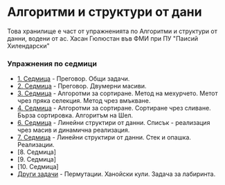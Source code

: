 # Алгоритми и структури от дани
Това хранилище е част от упражненията по Алгоритми и структури от данни, водени от ас. Хасан Гюлюстан във ФМИ при ПУ "Паисий Хилендарски"

### Упражнения по седмици

* [1. Седмица](https://github.com/hasangyulyustan/ADS-SE-Fulltime-2019-2020/tree/master/ADS-SE-FULLTIME/01.Week) - Преговор. Общи задачи.
* [2. Седмица](https://github.com/hasangyulyustan/ADS-SE-Fulltime-2019-2020/tree/master/ADS-SE-FULLTIME/02.Week) - Преговор. Двумерни масиви.
* [3. Седмица](https://github.com/hasangyulyustan/ADS-SE-Fulltime-2019-2020/tree/master/ADS-SE-FULLTIME/03.Week) - Алгоротми за сортиране. Метод на мехурчето. Метот чрез пряка селекция. Метод чрез вмъкване.
* [4. Седмица](https://github.com/hasangyulyustan/ADS-SE-Fulltime-2019-2020/tree/master/ADS-SE-FULLTIME/04.Week) - Алгоротми за сортиране. Сортиране чрез сливане. Бърза сортировка. Алгоритъм на Шел.
* [6. Седмица](https://github.com/hasangyulyustan/ADS-SE-Fulltime-2019-2020/tree/master/ADS-SE-FULLTIME/06.Week) - Линейни структири от данни. Списък - реализация чрез масив и динамична реализация.
* [7. Седмица](https://github.com/hasangyulyustan/ADS-SE-Fulltime-2019-2020/tree/master/ADS-SE-FULLTIME/07.Week) - Линейни структири от данни. Стек и опашка. Реализации.
* [8. Седмица]
* [9. Седмица]
* [10. Седмица]
* [Други задачи](https://github.com/hasangyulyustan/ADS-SE-Fulltime-2019-2020/tree/master/ADS-SE-FULLTIME/Other) - Пермутации. Ханойски кули. Задача за лабиринта.

